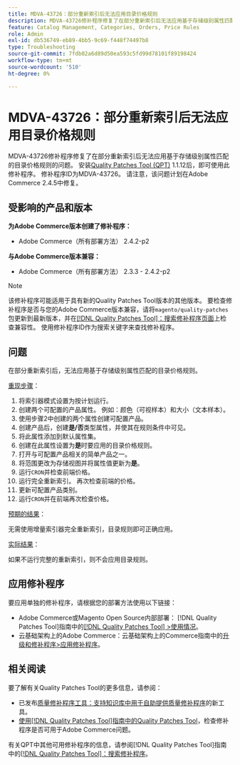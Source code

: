 ```yaml
---
title: MDVA-43726：部分重新索引后无法应用目录价格规则
description: MDVA-43726修补程序修复了在部分重新索引后无法应用基于存储级别属性匹配的目录价格规则的问题。 安装[Quality Patches Tool (QPT)](https://experienceleague.adobe.com/en/docs/commerce-operations/tools/quality-patches-tool/quality-patches-tool-to-self-serve-quality-patches) 1.1.12后，即可使用此修补程序。 修补程序ID为MDVA-43726。 请注意，该问题计划在Adobe Commerce 2.4.5中修复。
feature: Catalog Management, Categories, Orders, Price Rules
role: Admin
exl-id: db536749-eb89-4bb5-9c69-f448f74497b8
type: Troubleshooting
source-git-commit: 7fdb02a6d89d50ea593c5fd99d78101f89198424
workflow-type: tm+mt
source-wordcount: '510'
ht-degree: 0%

---
```


# MDVA-43726：部分重新索引后无法应用目录价格规则

MDVA-43726修补程序修复了在部分重新索引后无法应用基于存储级别属性匹配的目录价格规则的问题。 安装[Quality Patches Tool (QPT)](https://experienceleague.adobe.com/en/docs/commerce-operations/tools/quality-patches-tool/quality-patches-tool-to-self-serve-quality-patches) 1.1.12后，即可使用此修补程序。 修补程序ID为MDVA-43726。 请注意，该问题计划在Adobe Commerce 2.4.5中修复。

## 受影响的产品和版本

**为Adobe Commerce版本创建了修补程序：**

* Adobe Commerce（所有部署方法） 2.4.2-p2

**与Adobe Commerce版本兼容：**

* Adobe Commerce（所有部署方法） 2.3.3 - 2.4.2-p2

>[!NOTE]
>
>该修补程序可能适用于具有新的Quality Patches Tool版本的其他版本。 要检查修补程序是否与您的Adobe Commerce版本兼容，请将`magento/quality-patches`包更新到最新版本，并在[[!DNL Quality Patches Tool]：搜索修补程序页面](https://experienceleague.adobe.com/en/docs/commerce-operations/tools/quality-patches-tool/quality-patches-tool-to-self-serve-quality-patches)上检查兼容性。 使用修补程序ID作为搜索关键字来查找修补程序。

## 问题

在部分重新索引后，无法应用基于存储级别属性匹配的目录价格规则。

<u>重现步骤</u>：

1. 将索引器模式设置为按计划运行。
1. 创建两个可配置的产品属性。 例如：颜色（可视样本）和大小（文本样本）。
1. 使用步骤2中创建的两个属性创建可配置产品。
1. 创建产品后，创建&#x200B;**是/否**&#x200B;类型属性，并使其在规则条件中可见。
1. 将此属性添加到默认属性集。
1. 创建在此属性设置为&#x200B;**是**&#x200B;时要应用的目录价格规则。
1. 打开与可配置产品相关的简单产品之一。
1. 将范围更改为存储视图并将属性值更新为&#x200B;**是**。
1. 运行`CRON`并检查前端价格。
1. 运行完全重新索引。 再次检查前端的价格。
1. 更新可配置产品类别。
1. 运行`CRON`并在前端再次检查价格。

<u>预期的结果</u>：

无需使用增量索引器完全重新索引，目录规则即可正确应用。

<u>实际结果</u>：

如果不运行完整的重新索引，则不会应用目录规则。

## 应用修补程序

要应用单独的修补程序，请根据您的部署方法使用以下链接：

* Adobe Commerce或Magento Open Source内部部署： [!DNL Quality Patches Tool]指南中的[[!DNL Quality Patches Tool] >使用情况](/help/tools/quality-patches-tool/usage.md)。
* 云基础架构上的Adobe Commerce：云基础架构上的Commerce指南中的[升级和修补程序>应用修补程序](https://experienceleague.adobe.com/docs/commerce-cloud-service/user-guide/develop/upgrade/apply-patches.html)。

## 相关阅读

要了解有关Quality Patches Tool的更多信息，请参阅：

* 已发布[质量修补程序工具：支持知识库中用于自助提供质量修补程序](https://experienceleague.adobe.com/en/docs/commerce-operations/tools/quality-patches-tool/quality-patches-tool-to-self-serve-quality-patches)的新工具。
* [使用[!DNL Quality Patches Tool]指南中的Quality Patches Tool](/help/tools/quality-patches-tool/patches-available-in-qpt/check-patch-for-magento-issue-with-magento-quality-patches.md)，检查修补程序是否可用于Adobe Commerce问题。

有关QPT中其他可用修补程序的信息，请参阅[!DNL Quality Patches Tool]指南中的[[!DNL Quality Patches Tool]：搜索修补程序](https://experienceleague.adobe.com/tools/commerce-quality-patches/index.html)。
